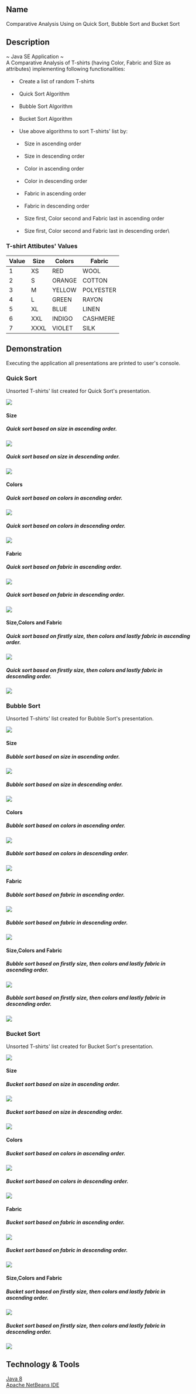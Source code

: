 
## Name

Comparative Analysis Using on Quick Sort, Bubble Sort and Bucket Sort

## Description

~ Java SE Application ~\
A Comparative Analysis of T-shirts (having Color, Fabric and Size as attributes) implementing following functionalities:\
\
&emsp;&#8226;&emsp;Create a list of random T-shirts\
\
&emsp;&#8226;&emsp;Quick Sort Algorithm\
\
&emsp;&#8226;&emsp;Bubble Sort Algorithm\
\
&emsp;&#8226;&emsp;Bucket Sort Algorithm\
\
&emsp;&#8226;&emsp;Use above algorithms to sort T-shirts' list by:\
\
&emsp;&emsp;&#8226;&emsp;Size in ascending order\
\
&emsp;&emsp;&#8226;&emsp;Size in descending order\
\
&emsp;&emsp;&#8226;&emsp;Color in ascending order\
\
&emsp;&emsp;&#8226;&emsp;Color in descending order\
\
&emsp;&emsp;&#8226;&emsp;Fabric in ascending order\
\
&emsp;&emsp;&#8226;&emsp;Fabric in descending order\
\
&emsp;&emsp;&#8226;&emsp;Size first, Color second and Fabric last in ascending order\
\
&emsp;&emsp;&#8226;&emsp;Size first, Color second and Fabric last in descending order\

### T-shirt Attibutes' Values

| Value | Size | Colors | Fabric    |
|-------|------|--------|-----------|
| 1     | XS   | RED    | WOOL      |
| 2     | S    | ORANGE | COTTON    |
| 3     | M    | YELLOW | POLYESTER |
| 4     | L    | GREEN  | RAYON     |
| 5     | XL   | BLUE   | LINEN     |
| 6     | XXL  | INDIGO | CASHMERE  |
| 7     | XXXL | VIOLET | SILK      |


## Demonstration

Executing the application all presentations are printed to user's console.

### Quick Sort
 
Unsorted T-shirts' list created for Quick Sort's presentation.

<img src="screenshots/unsorted-list-quick.PNG" />
 
#### Size

##### Quick sort based on size in ascending order.

<img src="screenshots/size-quick-sort-ascending.PNG" />

##### Quick sort based on size in descending order.

<img src="screenshots/size-quick-sort-descending.PNG" />

#### Colors

##### Quick sort based on colors in ascending order.

<img src="screenshots/colors-quick-sort-ascending.PNG" />

##### Quick sort based on colors in descending order.

<img src="screenshots/colors-quick-sort-descending.PNG" />

#### Fabric

##### Quick sort based on fabric in ascending order.

<img src="screenshots/fabric-quick-sort-ascending.PNG" />

##### Quick sort based on fabric in descending order.

<img src="screenshots/fabric-quick-sort-descending.PNG" />

#### Size,Colors and Fabric

##### Quick sort based on firstly size, then colors and lastly fabric in ascending order.

<img src="screenshots/size-colors-fabric-quick-sort-ascending.PNG" />

##### Quick sort based on firstly size, then colors and lastly fabric in descending order.

<img src="screenshots/size-colors-fabric-quick-sort-descending.PNG" />

### Bubble Sort

Unsorted T-shirts' list created for Bubble Sort's presentation.

<img src="screenshots/unsorted-list-bubble.PNG" />

#### Size

##### Bubble sort based on size in ascending order.

<img src="screenshots/size-bubble-sort-ascending.PNG" />

##### Bubble sort based on size in descending order.

<img src="screenshots/size-bubble-sort-descending.PNG" />

#### Colors

##### Bubble sort based on colors in ascending order.

<img src="screenshots/colors-bubble-sort-ascending.PNG" />

##### Bubble sort based on colors in descending order.

<img src="screenshots/colors-bubble-sort-descending.PNG" />

#### Fabric

##### Bubble sort based on fabric in ascending order.

<img src="screenshots/fabric-bubble-sort-ascending.PNG" />

##### Bubble sort based on fabric in descending order.

<img src="screenshots/fabric-bubble-sort-descending.PNG" />

#### Size,Colors and Fabric

##### Bubble sort based on firstly size, then colors and lastly fabric in ascending order.

<img src="screenshots/size-colors-fabric-bubble-sort-ascending.PNG" />

##### Bubble sort based on firstly size, then colors and lastly fabric in descending order.

<img src="screenshots/size-colors-fabric-bubble-sort-descending.PNG" />

### Bucket Sort

Unsorted T-shirts' list created for Bucket Sort's presentation.

<img src="screenshots/unsorted-list-bucket.PNG" />

#### Size

##### Bucket sort based on size in ascending order.

<img src="screenshots/size-bucket-sort-ascending.PNG" />

##### Bucket sort based on size in descending order.

<img src="screenshots/size-bucket-sort-descending.PNG" />

#### Colors

##### Bucket sort based on colors in ascending order.

<img src="screenshots/colors-bucket-sort-ascending.PNG" />

##### Bucket sort based on colors in descending order.

<img src="screenshots/colors-bucket-sort-descending.PNG" />

#### Fabric

##### Bucket sort based on fabric in ascending order.

<img src="screenshots/fabric-bucket-sort-ascending.PNG" />

##### Bucket sort based on fabric in descending order.

<img src="screenshots/fabric-bucket-sort-descending.PNG" />

#### Size,Colors and Fabric

##### Bucket sort based on firstly size, then colors and lastly fabric in ascending order.

<img src="screenshots/size-colors-fabric-bucket-sort-ascending.PNG" />

##### Bucket sort based on firstly size, then colors and lastly fabric in descending order.

<img src="screenshots/size-colors-fabric-bucket-sort-descending.PNG" />

## Technology & Tools

<a href="https://www.java.com/en/download/">Java 8</a> <br>
<a href="https://netbeans.org/">Apache NetBeans IDE</a> <br>
